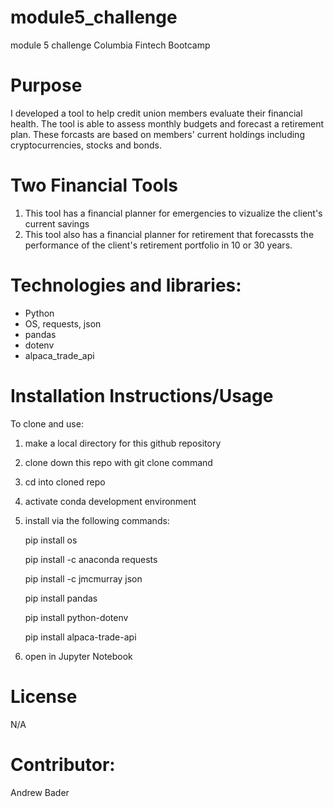 # module5_challenge
module 5 challenge Columbia Fintech Bootcamp

# Purpose
I developed a tool to help credit union members evaluate their financial health. The tool is able to assess monthly budgets and forecast a retirement plan. These forcasts are based on members' current holdings including cryptocurrencies, stocks and bonds.

# Two Financial Tools
1) This tool has a financial planner for emergencies to vizualize the client's current savings
2) This tool also has a financial planner for retirement that forecassts the performance of the client's retirement portfolio in 10 or 30 years. 

# Technologies and libraries:
- Python
- OS, requests, json
- pandas
- dotenv
- alpaca_trade_api

# Installation Instructions/Usage
To clone and use:
1) make a local directory for this github repository
2) clone down this repo with git clone command
3) cd into cloned repo
4) activate conda development environment
5) install via the following commands:

    pip install os

    pip install -c anaconda requests

    pip install -c jmcmurray json

    pip install pandas

    pip install python-dotenv
    
    pip install alpaca-trade-api

6) open in Jupyter Notebook

# License
N/A

# Contributor:
Andrew Bader